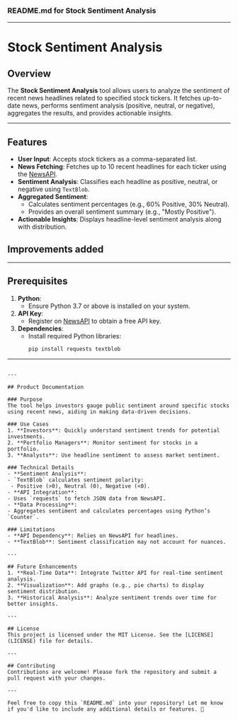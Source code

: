 ### README.md for Stock Sentiment Analysis

---

# Stock Sentiment Analysis

## Overview
The **Stock Sentiment Analysis** tool allows users to analyze the sentiment of recent news headlines related to specified stock tickers. It fetches up-to-date news, performs sentiment analysis (positive, neutral, or negative), aggregates the results, and provides actionable insights.

---

## Features
- **User Input**: Accepts stock tickers as a comma-separated list.
- **News Fetching**: Fetches up to 10 recent headlines for each ticker using the [NewsAPI](https://newsapi.org/).
- **Sentiment Analysis**: Classifies each headline as positive, neutral, or negative using `TextBlob`.
- **Aggregated Sentiment**:
  - Calculates sentiment percentages (e.g., 60% Positive, 30% Neutral).
  - Provides an overall sentiment summary (e.g., "Mostly Positive").
- **Actionable Insights**: Displays headline-level sentiment analysis along with distribution.

## Improvements added

---

## Prerequisites
1. **Python**:
   - Ensure Python 3.7 or above is installed on your system.
2. **API Key**:
   - Register on [NewsAPI](https://newsapi.org/) to obtain a free API key.
3. **Dependencies**:
   - Install required Python libraries:
     ```bash
     pip install requests textblob
     ```

---

   ```

---

## Product Documentation

### Purpose
The tool helps investors gauge public sentiment around specific stocks using recent news, aiding in making data-driven decisions.

### Use Cases
1. **Investors**: Quickly understand sentiment trends for potential investments.
2. **Portfolio Managers**: Monitor sentiment for stocks in a portfolio.
3. **Analysts**: Use headline sentiment to assess market sentiment.

### Technical Details
- **Sentiment Analysis**:
  - `TextBlob` calculates sentiment polarity:
    - Positive (>0), Neutral (0), Negative (<0).
- **API Integration**:
  - Uses `requests` to fetch JSON data from NewsAPI.
- **Data Processing**:
  - Aggregates sentiment and calculates percentages using Python’s `Counter`.

### Limitations
- **API Dependency**: Relies on NewsAPI for headlines.
- **TextBlob**: Sentiment classification may not account for nuances.

---

## Future Enhancements
1. **Real-Time Data**: Integrate Twitter API for real-time sentiment analysis.
2. **Visualization**: Add graphs (e.g., pie charts) to display sentiment distribution.
3. **Historical Analysis**: Analyze sentiment trends over time for better insights.

---

## License
This project is licensed under the MIT License. See the [LICENSE](LICENSE) file for details.

---

## Contributing
Contributions are welcome! Please fork the repository and submit a pull request with your changes.

--- 

Feel free to copy this `README.md` into your repository! Let me know if you'd like to include any additional details or features. 🚀
